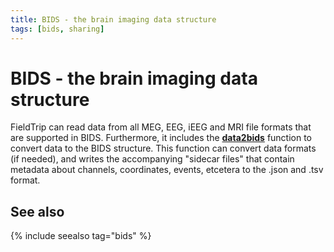 ```yaml
---
title: BIDS - the brain imaging data structure
tags: [bids, sharing]
---
```


# BIDS - the brain imaging data structure

FieldTrip can read data from all MEG, EEG, iEEG and MRI file formats that are supported in BIDS. Furthermore, it includes the **[data2bids](/reference/data2bids)** function to convert data to the BIDS structure. This function can convert data formats (if needed), and writes the accompanying "sidecar files" that contain metadata about channels, coordinates, events, etcetera to the .json and .tsv format.

## See also

{% include seealso tag="bids" %}
